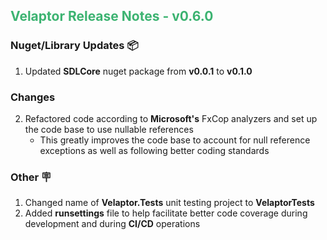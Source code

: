 ## <span style="color:mediumseagreen;font-weight:bold">Velaptor Release Notes - v0.6.0</span>

### **Nuget/Library Updates** 📦

1. Updated **SDLCore** nuget package from **v0.0.1** to **v0.1.0**

### **Changes**

2. Refactored code according to **Microsoft's** FxCop analyzers and set up the code base to use nullable references
   * This greatly improves the code base to account for null reference exceptions as well as following better coding standards

### **Other** 🪧

1. Changed name of **Velaptor.Tests** unit testing project to **VelaptorTests**
2. Added **runsettings** file to help facilitate better code coverage during development and during **CI/CD** operations
